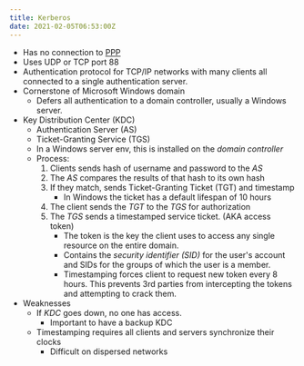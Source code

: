 ```yaml
---
title: Kerberos
date: 2021-02-05T06:53:00Z
---
```

* Has no connection to [PPP](20210205061226-ppp.md)
* Uses UDP or TCP port 88
* Authentication protocol for TCP/IP networks with many clients all connected to
	a single authentication server.
* Cornerstone of Microsoft Windows domain
	+ Defers all authentication to a domain controller, usually a Windows server. 
* Key Distribution Center (KDC)
	+ Authentication Server (AS)
	+ Ticket-Granting Service (TGS)
	+ In a Windows server env, this is installed on the _domain controller_
	+ Process:
		1. Clients sends hash of username and password to the _AS_
		2. The _AS_ compares the results of that hash to its own hash
		3. If they match, sends Ticket-Granting Ticket (TGT) and timestamp
			- In Windows the ticket has a default lifespan of 10 hours
		4. The client sends the _TGT_ to the _TGS_ for authorization
		5. The _TGS_ sends a timestamped service ticket. (AKA access token)
			- The token is the key the client uses to access any single resource on
				the entire domain. 
			- Contains the _security identifier (SID)_ for the user's account and SIDs
				for the groups of which the user is a member.
			- Timestamping forces client to request new token every 8 hours. This
				prevents 3rd parties from intercepting the tokens and attempting to
				crack them. 
* Weaknesses
	+ If _KDC_ goes down, no one has access.
		- Important to have a backup KDC
	+ Timestamping requires all clients and servers synchronize their clocks
		- Difficult on dispersed networks
